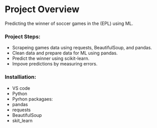 # Project Overview
Predicting the winner of soccer games in the (EPL) using ML.

### Project Steps:
- Scrapeing games data using requests, BeautifulSoup, and pandas.
- Clean data and prepare data for ML using pandas.
- Predict the winner using scikit-learn.
- Impove predictions by measuring errors.

### Installiation:
- VS code
- Python
- Pyrhon packagaes:
-   pandas
-   requests
-   BeautifulSoup
-   skit_learn
